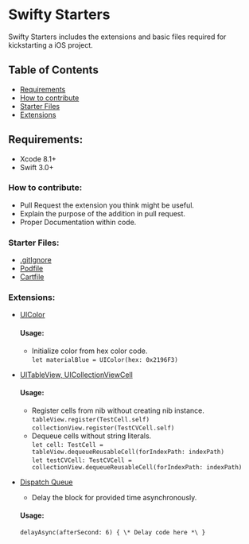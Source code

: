 # Swifty Starters
Swifty Starters includes the extensions and basic files required for kickstarting a iOS project.

## Table of Contents
- [Requirements](#requirements)
- [How to contribute](#how-to-contribute)
- [Starter Files](#starter_files)
- [Extensions](#extensions)

## Requirements:
- Xcode 8.1+
- Swift 3.0+

### How to contribute:
- Pull Request the extension you think might be useful.
- Explain the purpose of the addition in pull request.
- Proper Documentation within code.

### Starter Files:
- [.gitIgnore](./StarterFiles/.gitIgnore)
- [Podfile](./StarterFiles/Podfile)
- [Cartfile](./StarterFiles/Cartfile)

### Extensions:
- [UIColor](./Extensions/UIColor+Extension.swift)
	#### Usage:
	- Initialize color from hex color code.  
	`let materialBlue = UIColor(hex: 0x2196F3)`

- [UITableView, UICollectionViewCell](./Extensions/UIView+Extension.swift)
	#### Usage:
	- Register cells from nib without creating nib instance.  
	`tableView.register(TestCell.self)`
	`collectionView.register(TestCVCell.self)`
	- Dequeue cells without string literals.  
	`let cell: TestCell = tableView.dequeueReusableCell(forIndexPath: indexPath)`  
	`let testCVCell: TestCVCell = collectionView.dequeueReusableCell(forIndexPath: indexPath)`  

- [Dispatch Queue](./Utils/delay.swift)
	- Delay the block for provided time asynchronously.
	#### Usage:
	`delayAsync(afterSecond: 6) { \* Delay code here *\ }`
